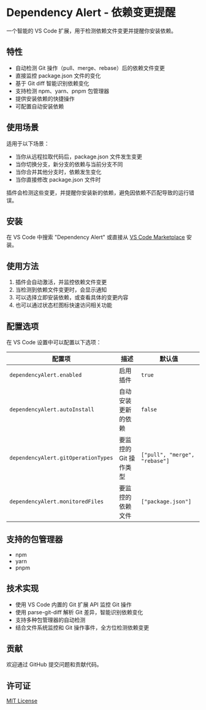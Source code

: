 # Dependency Alert - 依赖变更提醒

一个智能的 VS Code 扩展，用于检测依赖文件变更并提醒你安装依赖。

## 特性

- 自动检测 Git 操作（pull、merge、rebase）后的依赖文件变更
- 直接监控 package.json 文件的变化
- 基于 Git diff 智能识别依赖变化
- 支持检测 npm、yarn、pnpm 包管理器
- 提供安装依赖的快捷操作
- 可配置自动安装依赖

## 使用场景

适用于以下场景：

- 当你从远程拉取代码后，package.json 文件发生变更
- 当你切换分支，新分支的依赖与当前分支不同
- 当你合并其他分支时，依赖发生变化
- 当你直接修改 package.json 文件时

插件会检测这些变更，并提醒你安装新的依赖，避免因依赖不匹配导致的运行错误。

## 安装

在 VS Code 中搜索 "Dependency Alert" 或直接从 [VS Code Marketplace](https://marketplace.visualstudio.com/items?itemName=your-publisher-name.dependency-alert) 安装。

## 使用方法

1. 插件会自动激活，并监控依赖文件变更
2. 当检测到依赖文件变更时，会显示通知
3. 可以选择立即安装依赖，或查看具体的变更内容
4. 也可以通过状态栏图标快速访问相关功能

## 配置选项

在 VS Code 设置中可以配置以下选项：

| 配置项                              | 描述                  | 默认值                        |
| ----------------------------------- | --------------------- | ----------------------------- |
| `dependencyAlert.enabled`           | 启用插件              | `true`                        |
| `dependencyAlert.autoInstall`       | 自动安装更新的依赖    | `false`                       |
| `dependencyAlert.gitOperationTypes` | 要监控的 Git 操作类型 | `["pull", "merge", "rebase"]` |
| `dependencyAlert.monitoredFiles`    | 要监控的依赖文件      | `["package.json"]`            |

## 支持的包管理器

- npm
- yarn
- pnpm

## 技术实现

- 使用 VS Code 内置的 Git 扩展 API 监控 Git 操作
- 使用 parse-git-diff 解析 Git 差异，智能识别依赖变化
- 支持多种包管理器的自动检测
- 结合文件系统监控和 Git 操作事件，全方位检测依赖变更

## 贡献

欢迎通过 GitHub 提交问题和贡献代码。

## 许可证

[MIT License](LICENSE)
